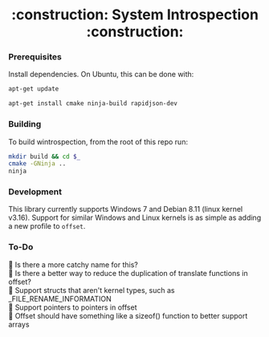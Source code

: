 <h1 align="center">:construction: System Introspection :construction:</h1>

### Prerequisites

Install dependencies. On Ubuntu, this can be done with:

```bash
apt-get update

apt-get install cmake ninja-build rapidjson-dev
```

### Building

To build wintrospection, from the root of this repo run:

```bash
mkdir build && cd $_
cmake -GNinja ..
ninja
```

### Development

This library currently supports Windows 7 and Debian 8.11 (linux kernel v3.16).
Support for similar Windows and Linux kernels is as simple as adding a new profile to `offset`.

### To-Do

:pushpin: Is there a more catchy name for this?  
:pushpin: Is there a better way to reduce the duplication of translate functions in offset?  
:pushpin: Support structs that aren't kernel types, such as \_FILE\_RENAME\_INFORMATION  
:pushpin: Support pointers to pointers in offset  
:pushpin: Offset should have something like a sizeof() function to better support arrays  
